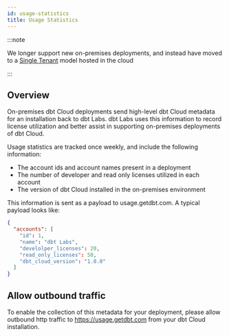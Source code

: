 ```yaml
---
id: usage-statistics
title: Usage Statistics
---
```


:::note

We longer support new on-premises deployments, and instead have moved to a [Single Tenant](single-tenant) model hosted in the cloud

:::

## Overview

On-premises dbt Cloud deployments send high-level dbt Cloud metadata
for an installation back to dbt Labs. dbt Labs uses this
information to record license utilization and better assist in supporting
on-premises deployments of dbt Cloud.

Usage statistics are tracked once weekly, and include the following information:
 - The account ids and account names present in a deployment
 - The number of developer and read only licenses utilized in each account
 - The version of dbt Cloud installed in the on-premises environment

This information is sent as a <Term id="json" /> payload to usage.getdbt.com. A typical
payload looks like:

```json
{
  "accounts": [
    "id": 1,
    "name": "dbt Labs",
    "develolper_licenses": 20,
    "read_only_licenses": 50,
    "dbt_cloud_version": "1.0.0"
  ]
}
```

## Allow outbound traffic

To enable the collection of this metadata for your deployment, please allow
outbound http traffic to https://usage.getdbt.com from your dbt Cloud installation.

